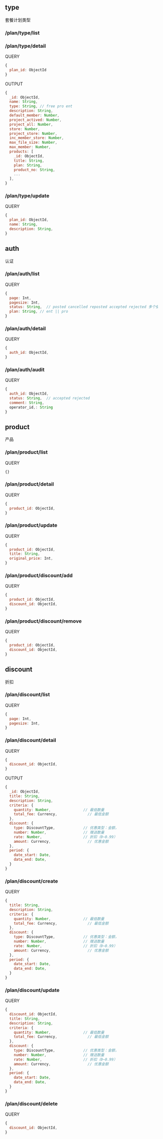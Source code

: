 ## type

套餐计划类型

### /plan/type/list

### /plan/type/detail

QUERY

```javascript
{
  plan_id: ObjectId
}
```

OUTPUT

```javascript
{
  _id: ObjectId,
  name: String,
  type: String, // free pro ent
  description: String,
  default_member: Number,
  project_actived: Number,
  project_all: Number,
  store: Number,
  project_store: Number,
  inc_member_store: Number,
  max_file_size: Number,
  max_member: Number,
  products: [
    _id: ObjectId,
    title: String,
    plan: String,
    product_no: String,
    ...
  ],
}
```

### /plan/type/update

QUERY

```javascript
{
  plan_id: ObjectId,
  name: String,
  description: String,
}
```


## auth

认证

### /plan/auth/list

QUERY

```javascript
{
  page: Int,
  pagesize: Int,
  status: String,  // posted cancelled reposted accepted rejected 多个使用“,”分隔
  plan: String, // ent || pro
}
```

### /plan/auth/detail

QUERY

```javascript
{
  auth_id: ObjectId,
}
```

### /plan/auth/audit

QUERY

```javascript
{
  auth_id: ObjectId,
  status: String,  // accepted rejected
  comment: String,
  operator_id,: String
}
```


## product

产品

### /plan/product/list

QUERY
```javascript
{}
```

### /plan/product/detail

QUERY
```javascript
{
  product_id: ObjectId,
}
```

### /plan/product/update

QUERY
```javascript
{
  product_id: ObjectId,
  title: String,
  original_price: Int,
}
```

### /plan/product/discount/add

QUERY
```javascript
{
  product_id: ObjectId,
  discount_id: ObjectId,
}
```

### /plan/product/discount/remove

QUERY
```javascript
{
  product_id: ObjectId,
  discount_id: ObjectId,
}
```


## discount

折扣

### /plan/discount/list

QUERY
```javascript
{
  page: Int,
  pagesize: Int,
}
```

### /plan/discount/detail

QUERY
```javascript
{
  discount_id: ObjectId,
}
```

OUTPUT
```javascript
{
  _id: ObjectId,
  title: String,
  description: String,
  criteria: {
    quantity: Number,               // 最低数量
    total_fee: Currency,              // 最低金额
  },
  discount: {
    type: DiscountType,             // 优惠类型：金额，
    number: Number,                 // 赠送数量
    rate: Number,                   // 折扣（0~0.99）
    amount: Currency,                 // 优惠金额
  },
  period: {
    date_start: Date,
    data_end: Date,
  }
}
```

### /plan/discount/create

QUERY
```javascript
{
  title: String,
  description: String,
  criteria: {
    quantity: Number,               // 最低数量
    total_fee: Currency,              // 最低金额
  },
  discount: {
    type: DiscountType,             // 优惠类型：金额，
    number: Number,                 // 赠送数量
    rate: Number,                   // 折扣（0~0.99）
    amount: Currency,                 // 优惠金额
  },
  period: {
    date_start: Date,
    data_end: Date,
  }
}
```

### /plan/discount/update

QUERY
```javascript
{
  discount_id: ObjectId,
  title: String,
  description: String,
  criteria: {
    quantity: Number,               // 最低数量
    total_fee: Currency,              // 最低金额
  },
  discount: {
    type: DiscountType,             // 优惠类型：金额，
    number: Number,                 // 赠送数量
    rate: Number,                   // 折扣（0~0.99）
    amount: Currency,                 // 优惠金额
  },
  period: {
    date_start: Date,
    data_end: Date,
  }
}
```

### /plan/discount/delete

QUERY
```javascript
{
  discount_id: ObjectId,
}
```
